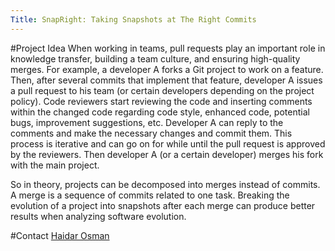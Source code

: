 ```yaml
---
Title: SnapRight: Taking Snapshots at The Right Commits
---
```


#Project Idea
When working in teams, pull requests play an important role in knowledge transfer, building a team culture, and ensuring high-quality merges. For example, a developer A forks a Git project to work on a feature. Then, after several commits that implement that feature, developer A issues a pull request to his team (or certain developers depending on the project policy). Code reviewers start reviewing the code and inserting comments within the changed code regarding code style, enhanced code, potential bugs, improvement suggestions, etc. Developer A can reply to the comments and make the necessary changes and commit them. This process is iterative and can go on for while until the pull request is approved by the reviewers. Then developer A (or a certain developer) merges his fork with the main project.

So in theory, projects can be decomposed into merges instead of commits. A merge is a sequence of commits related to one task. Breaking the evolution of a project into snapshots after each merge can produce better results when analyzing software evolution.

#Contact
[Haidar Osman](%base_url%/staff/Osman)
